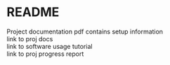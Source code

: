 # README

Project documentation pdf contains setup information<br>
link to proj docs<br>
link to software usage tutorial<br>
link to proj progress report<br>
